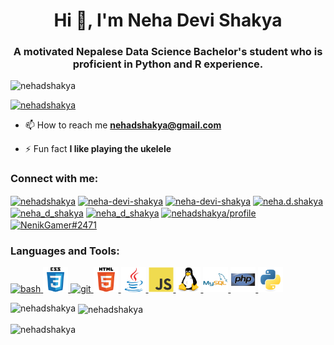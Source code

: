 <h1 align="center">Hi 👋, I'm Neha Devi Shakya</h1>
<h3 align="center">A motivated Nepalese Data Science Bachelor's student who is proficient in Python and R experience.</h3>

<p align="left"> <img src="https://komarev.com/ghpvc/?username=nehadshakya&label=Profile%20views&color=0e75b6&style=flat" alt="nehadshakya" /> </p>

<p align="left"> <a href="https://github.com/ryo-ma/github-profile-trophy"><img src="https://github-profile-trophy.vercel.app/?username=nehadshakya" alt="nehadshakya" /></a> </p>

- 📫 How to reach me **nehadshakya@gmail.com**

- ⚡ Fun fact **I like playing the ukelele**

<h3 align="left">Connect with me:</h3>
<p align="left">
<a href="https://codepen.io/nehadshakya" target="blank"><img align="center" src="https://raw.githubusercontent.com/rahuldkjain/github-profile-readme-generator/master/src/images/icons/Social/codepen.svg" alt="nehadshakya" height="30" width="40" /></a>
<a href="https://linkedin.com/in/neha-devi-shakya" target="blank"><img align="center" src="https://raw.githubusercontent.com/rahuldkjain/github-profile-readme-generator/master/src/images/icons/Social/linked-in-alt.svg" alt="neha-devi-shakya" height="30" width="40" /></a>
<a href="https://stackoverflow.com/users/neha-devi-shakya" target="blank"><img align="center" src="https://raw.githubusercontent.com/rahuldkjain/github-profile-readme-generator/master/src/images/icons/Social/stack-overflow.svg" alt="neha-devi-shakya" height="30" width="40" /></a>
<a href="https://fb.com/neha.d.shakya" target="blank"><img align="center" src="https://raw.githubusercontent.com/rahuldkjain/github-profile-readme-generator/master/src/images/icons/Social/facebook.svg" alt="neha.d.shakya" height="30" width="40" /></a>
<a href="https://instagram.com/neha_d_shakya" target="blank"><img align="center" src="https://raw.githubusercontent.com/rahuldkjain/github-profile-readme-generator/master/src/images/icons/Social/instagram.svg" alt="neha_d_shakya" height="30" width="40" /></a>
<a href="https://www.leetcode.com/neha_d_shakya" target="blank"><img align="center" src="https://raw.githubusercontent.com/rahuldkjain/github-profile-readme-generator/master/src/images/icons/Social/leet-code.svg" alt="neha_d_shakya" height="30" width="40" /></a>
<a href="https://auth.geeksforgeeks.org/user/nehadshakya/profile" target="blank"><img align="center" src="https://raw.githubusercontent.com/rahuldkjain/github-profile-readme-generator/master/src/images/icons/Social/geeks-for-geeks.svg" alt="nehadshakya/profile" height="30" width="40" /></a>
<a href="https://discord.gg/NenikGamer#2471" target="blank"><img align="center" src="https://raw.githubusercontent.com/rahuldkjain/github-profile-readme-generator/master/src/images/icons/Social/discord.svg" alt="NenikGamer#2471" height="30" width="40" /></a>
</p>

<h3 align="left">Languages and Tools:</h3>
<p align="left"> <a href="https://www.gnu.org/software/bash/" target="_blank"> <img src="https://www.vectorlogo.zone/logos/gnu_bash/gnu_bash-icon.svg" alt="bash" width="40" height="40"/> </a> <a href="https://www.w3schools.com/css/" target="_blank"> <img src="https://raw.githubusercontent.com/devicons/devicon/master/icons/css3/css3-original-wordmark.svg" alt="css3" width="40" height="40"/> </a> <a href="https://git-scm.com/" target="_blank"> <img src="https://www.vectorlogo.zone/logos/git-scm/git-scm-icon.svg" alt="git" width="40" height="40"/> </a> <a href="https://www.w3.org/html/" target="_blank"> <img src="https://raw.githubusercontent.com/devicons/devicon/master/icons/html5/html5-original-wordmark.svg" alt="html5" width="40" height="40"/> </a> <a href="https://www.java.com" target="_blank"> <img src="https://raw.githubusercontent.com/devicons/devicon/master/icons/java/java-original.svg" alt="java" width="40" height="40"/> </a> <a href="https://developer.mozilla.org/en-US/docs/Web/JavaScript" target="_blank"> <img src="https://raw.githubusercontent.com/devicons/devicon/master/icons/javascript/javascript-original.svg" alt="javascript" width="40" height="40"/> </a> <a href="https://www.linux.org/" target="_blank"> <img src="https://raw.githubusercontent.com/devicons/devicon/master/icons/linux/linux-original.svg" alt="linux" width="40" height="40"/> </a> <a href="https://www.mysql.com/" target="_blank"> <img src="https://raw.githubusercontent.com/devicons/devicon/master/icons/mysql/mysql-original-wordmark.svg" alt="mysql" width="40" height="40"/> </a> <a href="https://www.php.net" target="_blank"> <img src="https://raw.githubusercontent.com/devicons/devicon/master/icons/php/php-original.svg" alt="php" width="40" height="40"/> </a> <a href="https://www.python.org" target="_blank"> <img src="https://raw.githubusercontent.com/devicons/devicon/master/icons/python/python-original.svg" alt="python" width="40" height="40"/> </a> </p>

<p><img align="left" src="https://github-readme-stats.vercel.app/api/top-langs?username=nehadshakya&show_icons=true&locale=en&layout=compact" alt="nehadshakya" /></p>

<p>&nbsp;<img align="center" src="https://github-readme-stats.vercel.app/api?username=nehadshakya&show_icons=true&locale=en" alt="nehadshakya" /></p>

<p><img align="center" src="https://github-readme-streak-stats.herokuapp.com/?user=nehadshakya&" alt="nehadshakya" /></p>
